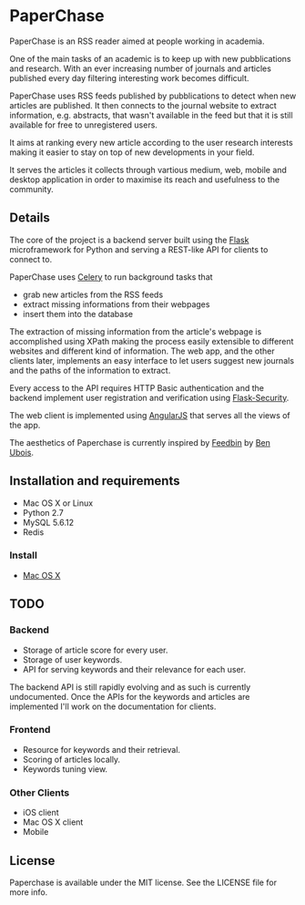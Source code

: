 PaperChase
==========

PaperChase is an RSS reader aimed at people working in academia. 

One of the main tasks of an academic is to keep up with new pubblications and research. With an ever increasing number of journals and articles published every day filtering interesting work becomes difficult.

PaperChase uses RSS feeds published by pubblications to detect when new articles are published. It then connects to the journal website to extract information, e.g. abstracts, that wasn't available in the feed but that it is still available for free to unregistered users.

It aims at ranking every new article according to the user research interests making it easier to stay on top of new developments in your field.

It serves the articles it collects through vartious medium, web, mobile and desktop application in order to maximise its reach and usefulness to the community.

Details
-------

The core of the project is a backend server built using the [Flask](http://flask.pocoo.org/) microframework for Python and serving a REST-like API for clients to connect to.

PaperChase uses [Celery](http://www.celeryproject.org/) to run background tasks that 
* grab new articles from the RSS feeds
* extract missing informations from their webpages
* insert them into the database

The extraction of missing information from the article's webpage is accomplished using XPath making the process easily extensible to different websites and different kind of information.
The web app, and the other clients later, implements an easy interface to let users suggest new journals and the paths of the information to extract.

Every access to the API requires HTTP Basic authentication and the backend implement user registration and verification using [Flask-Security](http://pythonhosted.org/Flask-Security/).

The web client is implemented using [AngularJS](http://angularjs.org/) that serves all the views of the app.

The aesthetics of Paperchase is currently inspired by [Feedbin](https://feedbin.me/) by [Ben Ubois](https://github.com/benubois). 

Installation and requirements
-----------------------------

* Mac OS X or Linux
* Python 2.7
* MySQL 5.6.12
* Redis

### Install

- [Mac OS X](webapp/docs/OS%20X%20Setup.md)

TODO
----

### Backend

* Storage of article score for every user.
* Storage of user keywords.
* API for serving keywords and their relevance for each user.

The backend API is still rapidly evolving and as such is currently undocumented. Once the APIs for the keywords and articles are implemented I'll work on the documentation for clients. 

### Frontend

* Resource for keywords and their retrieval.
* Scoring of articles locally.
* Keywords tuning view.

### Other Clients

* iOS client
* Mac OS X client
* Mobile

License
-------

Paperchase is available under the MIT license. See the LICENSE file for more info.

